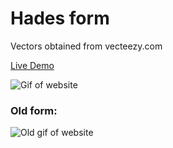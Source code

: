 # Hades form

Vectors obtained from vecteezy.com

[Live Demo](https://laur-ns.github.io/form-practice)

![Gif of website](https://i.imgur.com/ublquMJ.gif)

### Old form:
![Old gif of website](https://i.imgur.com/MAWpHYW.gif)
